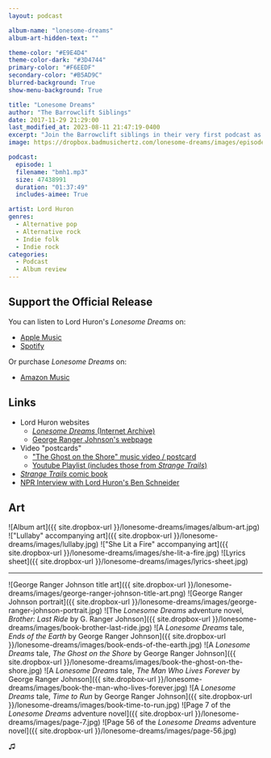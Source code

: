 ```yaml
---
layout: podcast

album-name: "lonesome-dreams"
album-art-hidden-text: ""

theme-color: "#E9E4D4"
theme-color-dark: "#3D4744"
primary-color: "#F6EEDF"
secondary-color: "#B5AD9C"
blurred-background: True
show-menu-background: True

title: "Lonesome Dreams"
author: "The Barrowclift Siblings"
date: 2017-11-29 21:29:00
last_modified_at: 2023-08-11 21:47:19-0400
excerpt: "Join the Barrowclift siblings in their very first podcast as they analyze and celebrate Lord Huron’s debut LP, “Lonesome Dreams”."
image: https://dropbox.badmusichertz.com/lonesome-dreams/images/episode-art.jpg

podcast:
  episode: 1
  filename: "bmh1.mp3"
  size: 47438991
  duration: "01:37:49"
  includes-aimee: True

artist: Lord Huron
genres:
  - Alternative pop
  - Alternative rock
  - Indie folk
  - Indie rock
categories:
  - Podcast
  - Album review
---
```


## Support the Official Release

You can listen to Lord Huron's *Lonesome Dreams* on:

* [Apple Music](https://music.apple.com/us/album/lonesome-dreams-bonus-track-version/1661048523)
* [Spotify](https://open.spotify.com/album/0AG1T3Wbq7TnYMItBqXp2c?si=vkT84UzXSAy93uQl5QGcjw)

Or purchase *Lonesome Dreams* on:

* [Amazon Music](https://www.amazon.com/Lonesome-Dreams-Lord-Huron/dp/B00914ESZ4)

## Links

* Lord Huron websites
	- [*Lonesome Dreams* (Internet Archive)](https://web.archive.org/web/20121201170541/http://www.lordhuron.com/)
	- [George Ranger Johnson's webpage](http://www.georgerangerjohnson.com)
* Video "postcards"
	- ["The Ghost on the Shore" music video / postcard](https://www.youtube.com/watch?v=BCYmDwAckNg)
	- [Youtube Playlist (includes those from *Strange Trails*)](https://www.youtube.com/playlist?list=PL26E088D7793E1C27)
* [*Strange Trails* comic book](https://www.merchbar.com/rock-alternative/lord-huron/lord-huron-strange-trails-comic-book)
* [NPR Interview with Lord Huron's Ben Schneider](http://www.npr.org/2015/04/06/397364256/lord-huron-wants-you-to-dance-at-the-apocalypse)

## Art

![Album art]({{ site.dropbox-url }}/lonesome-dreams/images/album-art.jpg)
!["Lullaby" accompanying art]({{ site.dropbox-url }}/lonesome-dreams/images/lullaby.jpg)
!["She Lit a Fire" accompanying art]({{ site.dropbox-url }}/lonesome-dreams/images/she-lit-a-fire.jpg)
![Lyrics sheet]({{ site.dropbox-url }}/lonesome-dreams/images/lyrics-sheet.jpg)

-----------

![George Ranger Johnson title art]({{ site.dropbox-url }}/lonesome-dreams/images/george-ranger-johnson-title-art.png)
![George Ranger Johnson portrait]({{ site.dropbox-url }}/lonesome-dreams/images/george-ranger-johnson-portrait.jpg)
![The *Lonesome Dreams* adventure novel, *Brother: Last Ride* by G. Ranger Johnson]({{ site.dropbox-url }}/lonesome-dreams/images/book-brother-last-ride.jpg)
![A *Lonesome Dreams* tale, *Ends of the Earth* by George Ranger Johnson]({{ site.dropbox-url }}/lonesome-dreams/images/book-ends-of-the-earth.jpg)
![A *Lonesome Dreams* tale, *The Ghost on the Shore* by George Ranger Johnson]({{ site.dropbox-url }}/lonesome-dreams/images/book-the-ghost-on-the-shore.jpg)
![A *Lonesome Dreams* tale, *The Man Who Lives Forever* by George Ranger Johnson]({{ site.dropbox-url }}/lonesome-dreams/images/book-the-man-who-lives-forever.jpg)
![A *Lonesome Dreams* tale, *Time to Run* by George Ranger Johnson]({{ site.dropbox-url }}/lonesome-dreams/images/book-time-to-run.jpg)
![Page 7 of the *Lonesome Dreams* adventure novel]({{ site.dropbox-url }}/lonesome-dreams/images/page-7.jpg)
![Page 56 of the *Lonesome Dreams* adventure novel]({{ site.dropbox-url }}/lonesome-dreams/images/page-56.jpg)

♫︎